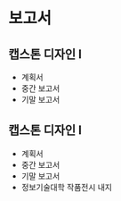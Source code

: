 # 보고서
## 캡스톤 디자인 I 
 - 계획서
 - 중간 보고서
 - 기말 보고서

## 캡스톤 디자인 I
 - 계획서
 - 중간 보고서
 - 기말 보고서
 - 정보기술대학 작품전시 내지
